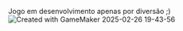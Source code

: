Jogo em desenvolvimento apenas por diversão ;)
![Created with GameMaker 2025-02-26 19-43-56](https://github.com/user-attachments/assets/6ccedf72-47f7-4825-a947-6769e90e7e86)
